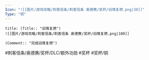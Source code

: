 ```yaml
---
Icon: "![[图片/游戏攻略/刺客信条/刺客信条 奥德赛/奖杯/旧情复燃.png|30]]"
Type: "铜"
---
```

```ad-common-bronze-trophy
title: (Title:: "旧情复燃")
![[图片/游戏攻略/刺客信条/刺客信条 奥德赛/奖杯/旧情复燃.png|100]]

(Comment:: "完成旧情复燃")
```

#刺客信条/奥德赛/奖杯/DLC/额外功勋 #奖杯 #奖杯/铜

